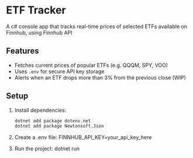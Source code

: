 # ETF Tracker

A c# console app that tracks real-time prices of selected ETFs available on Finnhub, using Finnhub API

## Features
- Fetches current prices of popular ETFs (e.g. QQQM, SPY, VOO)
- Uses `.env` for secure API key storage
- Alerts when an ETF drops more than 3% from the previous close (WIP)

## Setup

1. Install dependencies:
   ```bash
   dotnet add package dotenv.net
   dotnet add package Newtonsoft.Json

2. Create a .env file:
   FINNHUB_API_KEY=your_api_key_here

3. Run the project:
   dotnet run